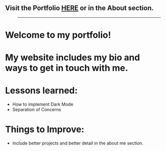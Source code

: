 ## Visit the Portfolio [**HERE**](https://shinopark.netlify.app/) or in the About section.
> ____________________________________________________________________


# Welcome to my portfolio!

# My website includes my bio and ways to get in touch with me.

# Lessons learned:
- How to implement Dark Mode
- Separation of Concerns

# Things to Improve:
- Include better projects and better detail in the about me section.
